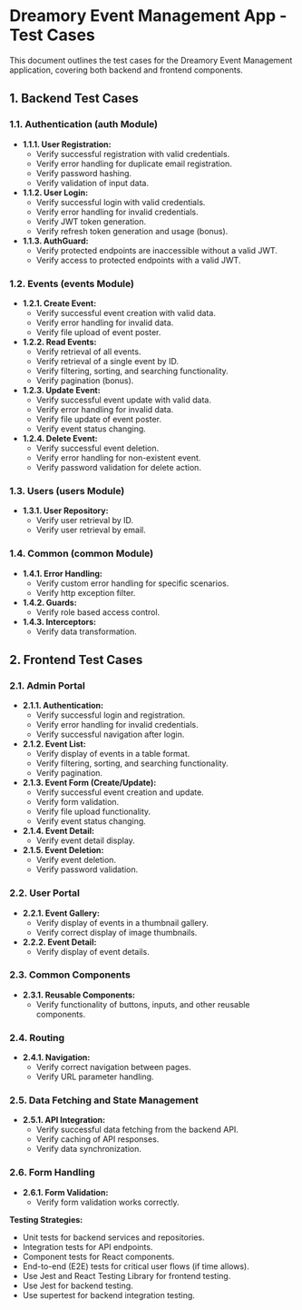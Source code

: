# Dreamory Event Management App - Test Cases

This document outlines the test cases for the Dreamory Event Management application, covering both backend and frontend components.

## 1. Backend Test Cases

### 1.1. Authentication (auth Module)

* **1.1.1. User Registration:**
    * Verify successful registration with valid credentials.
    * Verify error handling for duplicate email registration.
    * Verify password hashing.
    * Verify validation of input data.
* **1.1.2. User Login:**
    * Verify successful login with valid credentials.
    * Verify error handling for invalid credentials.
    * Verify JWT token generation.
    * Verify refresh token generation and usage (bonus).
* **1.1.3. AuthGuard:**
    * Verify protected endpoints are inaccessible without a valid JWT.
    * Verify access to protected endpoints with a valid JWT.

### 1.2. Events (events Module)

* **1.2.1. Create Event:**
    * Verify successful event creation with valid data.
    * Verify error handling for invalid data.
    * Verify file upload of event poster.
* **1.2.2. Read Events:**
    * Verify retrieval of all events.
    * Verify retrieval of a single event by ID.
    * Verify filtering, sorting, and searching functionality.
    * Verify pagination (bonus).
* **1.2.3. Update Event:**
    * Verify successful event update with valid data.
    * Verify error handling for invalid data.
    * Verify file update of event poster.
    * Verify event status changing.
* **1.2.4. Delete Event:**
    * Verify successful event deletion.
    * Verify error handling for non-existent event.
    * Verify password validation for delete action.

### 1.3. Users (users Module)

* **1.3.1. User Repository:**
    * Verify user retrieval by ID.
    * Verify user retrieval by email.

### 1.4. Common (common Module)

* **1.4.1. Error Handling:**
    * Verify custom error handling for specific scenarios.
    * Verify http exception filter.
* **1.4.2. Guards:**
    * Verify role based access control.
* **1.4.3. Interceptors:**
    * Verify data transformation.

## 2. Frontend Test Cases

### 2.1. Admin Portal

* **2.1.1. Authentication:**
    * Verify successful login and registration.
    * Verify error handling for invalid credentials.
    * Verify successful navigation after login.
* **2.1.2. Event List:**
    * Verify display of events in a table format.
    * Verify filtering, sorting, and searching functionality.
    * Verify pagination.
* **2.1.3. Event Form (Create/Update):**
    * Verify successful event creation and update.
    * Verify form validation.
    * Verify file upload functionality.
    * Verify event status changing.
* **2.1.4. Event Detail:**
    * Verify event detail display.
* **2.1.5. Event Deletion:**
    * Verify event deletion.
    * Verify password validation.

### 2.2. User Portal

* **2.2.1. Event Gallery:**
    * Verify display of events in a thumbnail gallery.
    * Verify correct display of image thumbnails.
* **2.2.2. Event Detail:**
    * Verify display of event details.

### 2.3. Common Components

* **2.3.1. Reusable Components:**
    * Verify functionality of buttons, inputs, and other reusable components.

### 2.4. Routing

* **2.4.1. Navigation:**
    * Verify correct navigation between pages.
    * Verify URL parameter handling.

### 2.5. Data Fetching and State Management

* **2.5.1. API Integration:**
    * Verify successful data fetching from the backend API.
    * Verify caching of API responses.
    * Verify data synchronization.

### 2.6. Form Handling

* **2.6.1. Form Validation:**
    * Verify form validation works correctly.

**Testing Strategies:**

* Unit tests for backend services and repositories.
* Integration tests for API endpoints.
* Component tests for React components.
* End-to-end (E2E) tests for critical user flows (if time allows).
* Use Jest and React Testing Library for frontend testing.
* Use Jest for backend testing.
* Use supertest for backend integration testing.
